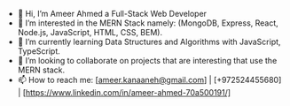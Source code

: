 - 👋 Hi, I’m Ameer Ahmed a Full-Stack Web Developer 
- 👀 I’m interested in the MERN Stack namely: (MongoDB, Express, React, Node.js, JavaScript, HTML, CSS, BEM).
- 🌱 I’m currently learning Data Structures and Algorithms with JavaScript, TypeScript.
- 💞️ I’m looking to collaborate on projects that are interesting that use the MERN stack.
- 📫 How to reach me: [ameer.kanaaneh@gmail.com] | [+972524455680] | [https://www.linkedin.com/in/ameer-ahmed-70a500191/]

<!---
ameerkanaaneh/ameerkanaaneh is a ✨ special ✨ repository because its `README.md` (this file) appears on your GitHub profile.
You can click the Preview link to take a look at your changes.
--->
